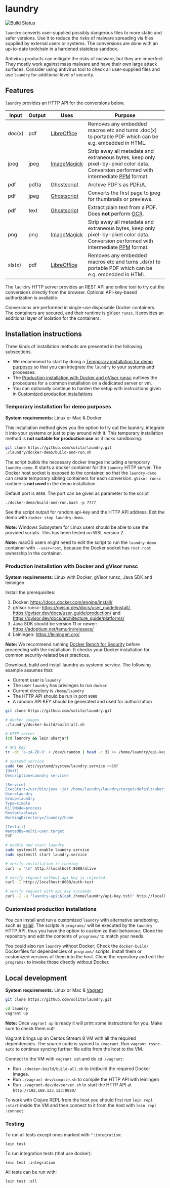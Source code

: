 # laundry

[![Build Status](https://travis-ci.org/solita/laundry.svg?branch=develop)](https://travis-ci.org/solita/laundry)

`laundry` converts user-supplied possibly dangerous files to more static and safer versions. Use it to reduce the risks of malware spreading via files supplied by external users or systems. The conversions are done with an up-to-date toolchain in a hardened stateless sandbox.

Antivirus products can mitigate the risks of malware, but they are imperfect. They mostly work against mass malware and have their own large attack surfaces. Consider using antivirus tool to check all user-supplied files and use `laundry` for additional level of security.

## Features

`laundry` provides an HTTP API for the conversions below.

| Input  | Output | Uses                                        | Purpose |
|--------|--------|---------------------------------------------|---------|
| doc(x) | pdf    | [LibreOffice](https://www.libreoffice.org/) | Removes any embedded macros etc and turns .doc(x) to portable PDF which can be e.g. embedded in HTML. |
| jpeg   | jpeg   | [ImageMagick](https://imagemagick.org/)     | Strip away all metadata and extraneous bytes, keep only pixel-by-pixel color data. Conversion performed with intermediate [PPM](https://en.wikipedia.org/wiki/Netpbm) format. |
| pdf    | pdf/a  | [Ghostscript](https://www.ghostscript.com/) | Archive PDF's as [PDF/A](https://en.wikipedia.org/wiki/PDF/A). |
| pdf    | jpeg   | [Ghostscript](https://www.ghostscript.com/) | Converts the first page to jpeg for thumbnails or previews. |
| pdf    | text   | [Ghostscript](https://www.ghostscript.com/) | Extract plain text from a PDF. Does **not** perform [OCR](https://en.wikipedia.org/wiki/Optical_character_recognition). |
| png    | png    | [ImageMagick](https://imagemagick.org/)     | Strip away all metadata and extraneous bytes, keep only pixel-by-pixel color data. Conversion performed with intermediate [PPM](https://en.wikipedia.org/wiki/Netpbm) format. |
| xls(x) | pdf    | [LibreOffice](https://www.libreoffice.org/) |  Removes any embedded macros etc and turns .xls(x) to portable PDF which can be e.g. embedded in HTML. |

The `laundry` HTTP server provides an REST API and online tool to try out the conversions directly from the browser. Optional API-key-based authorization is available.

Conversions are performed in single-use disposable Docker containers. The containers are secured, and their runtime is [gVisor](https://gvisor.dev/) `runsc`. It provides an additional layer of isolation for the containers.

## Installation instructions

Three kinds of installation methods are presented in the following subsections. 

- We recommend to start by doing a [Temporary installation for demo purposes](#temporary-installation-for-demo-purposes) so that you can integrate the `laundry` to your systems and processes. 
- The [Production installation with Docker and gVisor runsc](#production-installation-with-docker-and-gvisor-runsc) outlines the procedures for a common installation on a dedicated server or vm.
- You can optionally continue to harden the setup with instructions given in [Customized production  installations](#customized-production-installations)

### Temporary installation for demo purposes

**System requirements:** Linux or Mac & Docker

This installation method gives you the option to try out the laundry, integrate it into your systems or just to play around with it. This temporary installation method is **not suitable for production use** as it lacks sandboxing.

```sh
git clone https://github.com/solita/laundry.git
./laundry/docker-demo/build-and-run.sh
```

The script builds the necessary docker images including a temporary `laundry-demo`. It starts a docker container for the `laundry` HTTP server. The Docker host socket is exposed to the container, so that the `laundry-demo` can create temporary sibling containers for each conversion. `gVisor runsc` runtime is **not used** in the demo installation.

Default port is `8080`. The port can be given as parameter to the script

    ./docker-demo/build-and-run.bash -p 7777

See the script output for random api-key and the HTTP API address. Exit the demo with `docker stop laundry-demo`.

**Note:** Windows Subsystem for Linux users should be able to use the provided scripts. This has been tested on WSL version 2.

**Note:** macOS users might need to edit the script to run the `laundry-demo` container with `--user=root`, because the Docker socket has `root:root` ownership in the container.

### Production installation with Docker and gVisor runsc

**System requirements:** Linux with Docker, gVisor runsc, Java SDK and leiningen

Install the prerequisites:

 1. Docker: https://docs.docker.com/engine/install/
 2. gVisor runsc: https://gvisor.dev/docs/user_guide/install/, https://gvisor.dev/docs/user_guide/production/ and https://gvisor.dev/docs/architecture_guide/platforms/
 3. Java SDK should be version 11 or newer: https://adoptium.net/temurin/releases/
 4. Leiningen: https://leiningen.org/

**Note:** We recommend running [Docker Bench for Security](https://github.com/docker/docker-bench-security) before proceeding with the installation. It checks your Docker installation for common security-related best practices.

Download, build and install laundry as systemd service. The following example assumes that:

- Current user is `laundry`
- The user `laundry` has privileges to run `docker`
- Current directory is `/home/laundry`
- The HTTP API should be run in port `8080`
- A random API KEY should be generated and used for authorization

```sh
git clone https://github.com/solita/laundry.git

# docker images
./laundry/docker-build/build-all.sh

# HTTP server
(cd laundry && lein uberjar)

# API key
tr -dc 'a-zA-Z0-9' < /dev/urandom | head -c 32 >> /home/laundry/api-key.txt

# systemd service
sudo tee /etc/systemd/system/laundry.service <<EOF
[Unit]
Description=Laundry services

[Service]
ExecStart=/usr/bin/java -jar /home/laundry/laundry/target/default+uberjar/laundry.jar -p 8080 --api-key-file /home/laundry/api-key.txt
User=laundry
Group=laundry
Type=simple
KillMode=process
Restart=always
WorkingDirectory=/laundry/home

[Install]
WantedBy=multi-user.target
EOF

# enable and start laundry
sudo systemctl enable laundry.service
sudo systemctl start laundry.service

# verify installation is running
curl -w "\n" http://localhost:8080/alive

# verify request without api key is rejected
curl -I http://localhost:8080/auth-test

# verify request with api key succeeds
curl -I -u "laundry-api:$(cat /home/laundry/api-key.txt)" http://localhost:8080/auth-test
```

### Customized production installations

You can install and run a customized `laundry` with alternative sandboxing, such as [nsjail](https://github.com/google/nsjail). The scripts in `programs/` will be executed by the `laundry` HTTP API, thus you have the option to customize their behaviour; Clone the repository and edit the contents of `programs/` to match your needs.

You could also run `laundry` without Docker; Check the `docker-build/` Dockerfiles for dependencies of `programs/` scripts. Install them or customized versions of them into the host. Clone the repository and edit the `programs/` to invoke those directly without Docker.

## Local development

**System requirements:** Linux or Mac & [Vagrant](https://www.vagrantup.com/)

```sh
git clone https://github.com/solita/laundry.git

cd laundry
vagrant up
```

**Note:** Once `vagrant up` is ready it will print some instructions for you. Make sure to check them out!

Vagrant brings up an Centos Stream 8 VM with all the required dependencies. The source code is synced to `/vagrant`. Run `vagrant rsync-auto` to continue syncing further file edits from the host to the VM.

Connect to the VM with `vagrant ssh` and do `cd /vagrant`:
 
- Run `./docker-build/build-all.sh` to (re)build the required Docker images. 
- Run `./vagrant-dev/compile.sh` to compile the HTTP API with leiningen
- Run `./vagrant-dev/devserver.sh` to start the HTTP API at `http://192.168.123.123:8080/`

To work with Clojure REPL from the host you should first run `lein repl :start` inside the VM and then connect to it from the host with `lein repl :connect`.

### Testing

To run all tests except ones marked with `^:integration`:

    lein test

To run integration tests (that use docker):

    lein test :integration

All tests can be run with:

    lein test :all